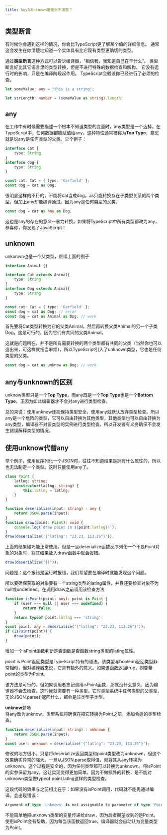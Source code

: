 ```yaml
---
title: Any与Unknown傻傻分不清楚？
---
```


## 类型断言
有时候你会遇到这样的情况，你会比TypeScript更了解某个值的详细信息。 通常这会发生在你清楚地知道一个实体具有比它现有类型更确切的类型。

通过**类型断言**这种方式可以告诉编译器，“相信我，我知道自己在干什么”。 类型断言好比其它语言里的类型转换，但是不进行特殊的数据检查和解构。 它没有运行时的影响，只是在编译阶段起作用。 TypeScript会假设你已经进行了必须的检查。

```ts
let someValue: any = "this is a string";

let strLength: number = (someValue as string).length;
```

## any
在工作中有时候需要描述一个根本不知道类型的变量时，any类型是一个选择。在TypeScript中，任何数据都能赋值给any。这种特性通常被称为**Top Type**，意思就是说any是任何类型的父类。举个例子：
```ts
interface Cat {
    type: String
}
interface dog {
    type: String
}

const cat: Cat = { type: 'Garfield' };
const dog = cat as Dog;
```
很明显这样的不行的，不能将cat当成dog。as只能转换存在子类型关系的两个类型，但加上any却能编译通过。因为any是任何类型的父类。
```ts
const dog = cat as any as Dog;
```
这也是any的存在的意义--暴力转换。如果将TypeScript中所有类型都改为any，恭喜你，你发现了JavaScript！

## unknown
unkonwn也是一个父类型，继续上面的例子
```ts
interface Animal {}

interface Cat extends Animal{
    type: String
}
interface Dog extends Animal{
    type: String
}

const cat: Cat = { type: 'Garfield' };
const dog = cat as Dog; // error
const dog = cat as Animal as Dog; // work
```
首先要将Cat类型转换为它的父类Animal，然后再转换父类Animal的另一个子类Dog，这是可行的。因为它们有共同的父类Animal。

这就是问题所在，并不是所有需要转换的两个类型都有共同的父类（当然你也可以造出来，可这样就相当麻烦），所以TypeScript引入了unknown类型，它也是任何类型的父类。
```ts
const dog = cat as unknow as Dog; // work
```

## any与unknown的区别
unknow类型只是一个**Top Type**，而any既是一个**Top Type**也是一个**Bottom Type**。正因为如此编辑器才不会对any进行类型检查。

总的来说：使用unknow还能保持类型安全，使用any就默认放弃类型检查。所以any是一个危险的类型，它可以自由转换为其他类型，其他类型也可以自由转换为any类型，编译器不对该类型的实例进行类型检查。所以开发者有义务确保不会发生错误解释类型的情况。


## 使用unknow代替any
举个例子，使用反序列化一个JSON时，往往不知道结果是拥有什么属性的，所以也无法制定一个类型。这时只能使用any了。
```ts
class Point {
    latlng: string;
    constructor(latlng: string) {
        this.latlng = latlng;
    }    
}

function deserialize(input: string) : any {
    return JSON.parse(input);
}
function draw(point: Point): void {
    console.log(`draw point in ${point.latlng}!`};
}
draw(deserialize('{"latlng": "23.23, 113.26"}'));
```
上面的结果碰巧能正常使用。但是一旦deserialize函数反序列化一个不是Point对象的对象时，将其结果放入draw函数中就会报错。
```ts
draw(deserialize("{}"));
```
问题是：这个报错是运行时报错，我们希望要在编译时就能发现这个问题。

所以要确保获取的对象要有一个string类型的latlng属性，并且还要检查对象不为null或undefined。在调用draw之前调用该检查方法
```ts
function isPoint(point: any): point is Point {
    if (user === null || user === undefined) {
        return false;
    }
    return typeof point.latlng === 'string';
}
const point: any = deserialize('{"latlng": "23.23, 113.26"}'));
if (isPoint(point)) {
    draw(point);
}
```
增加一个isPoint函数判断是否函数是否函数string类型的latlng属性。

point is Point返回类型是TypeScript特有的语法。该类型与boolean返回类型非常相似，但对编译器来说，它具有额外的意义。如果该函数返回true，则变量point的类型为Point。

该方法是可行的。但如果调用者忘记调用isPoint函数，那就没什么意义，因为编译器不会去检查。这时候就需要有一种类型，它时类型系统中任何类型的父类型，无论JSON.parse()返回什么，都会是该类型子类型。

**unknow**登场  
将any改为unknow，类型系统将确保在把它转换为Point之前，添加合适的类型检查。
```ts
function deserialize(input: string) : unknown {
    return JSON.parse(input);
}
const user: unknown = deserialize('{"latlng": "23.23, 113.26"}');
```
修改的地方很小，只是将deserialize返回类型和point类型改为unknown，但这个效果确实异常的强大。一旦从JSON.parse取得值，就将其从any转换为unknown。这个过程是安全的，因为任何类型都可以转换为unknown。将isPoint的实参保留为any，这让实现变得更加简单。因为不做额外的转换，是不能对unknown类型做typeof point.latlng这样的类型检查。

这段代码的效果与之前相比在于：如果没有isPoint调用，代码就不能再通过编译。会出现错误：
```ts
Argument of type 'unknown' is not assignable to parameter of type 'Point'
```
不能简单地把unknown类型的变量传递给draw，因为后者期望收到的是Point。使用isPoint会有帮助，因为每当该函数返回true，编译器就会自动认为变量类型为Point。

